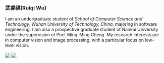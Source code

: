 ### 武睿祺(Ruiqi Wu)
I am an undergraduate student of _School of Computer Science and Technology, Wuhan University of Technology, China_, majoring in software engineering. I am also a prospective graduate student of Nankai University under the supervision of Prof. Ming-Ming Cheng. My research interests are in computer vision and image processing, with a particular focus on low-level vision.

<div>
<img align="center" src="https://github-readme-stats.vercel.app/api?username=RQ-Wu&include_all_commits=true&show_icons=true&hide=issues&count_private=true" />
 <img align="center" src="https://github-readme-stats.vercel.app/api/top-langs/?username=RQ-Wu&layout=compact" />
</div>

